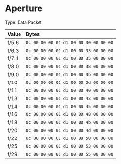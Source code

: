 # Aperture

Type: Data Packet

|Value|Bytes|
|:---|:---|
|f/5.6|`0c 00 00 00 01 d1 00 00 30 00 00 00`|
|f/6.3|`0c 00 00 00 01 d1 00 00 33 00 00 00`|
|f/7.1|`0c 00 00 00 01 d1 00 00 35 00 00 00`|
|f/8.0|`0c 00 00 00 01 d1 00 00 38 00 00 00`|
|f/9.0|`0c 00 00 00 01 d1 00 00 3b 00 00 00`|
|f/10|`0c 00 00 00 01 d1 00 00 3d 00 00 00`|
|f/11|`0c 00 00 00 01 d1 00 00 40 00 00 00`|
|f/13|`0c 00 00 00 01 d1 00 00 43 00 00 00`|
|f/14|`0c 00 00 00 01 d1 00 00 45 00 00 00`|
|f/16|`0c 00 00 00 01 d1 00 00 48 00 00 00`|
|f/18|`0c 00 00 00 01 d1 00 00 4b 00 00 00`|
|f/20|`0c 00 00 00 01 d1 00 00 4d 00 00 00`|
|f/22|`0c 00 00 00 01 d1 00 00 50 00 00 00`|
|f/25|`0c 00 00 00 01 d1 00 00 53 00 00 00`|
|f/29|`0c 00 00 00 01 d1 00 00 55 00 00 00`|
